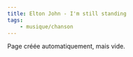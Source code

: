 ```yaml
---
title: Elton John - I'm still standing
tags:
    - musique/chanson
---
```


Page créée automatiquement, mais vide.
